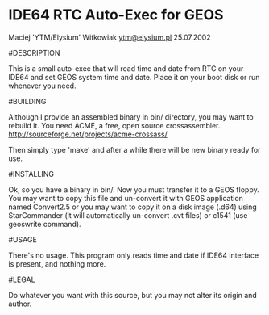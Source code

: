 
IDE64 RTC Auto-Exec for GEOS
============================

Maciej 'YTM/Elysium' Witkowiak <ytm@elysium.pl>
25.07.2002


#DESCRIPTION

This is a small auto-exec that will read time and date from RTC on your
IDE64 and set GEOS system time and date. Place it on your boot disk or
run whenever you need.

#BUILDING

Although I provide an assembled binary in bin/ directory, you may
want to rebuild it. You need ACME, a free, open source crossassembler.
http://sourceforge.net/projects/acme-crossass/

Then simply type 'make' and after a while there will be new binary ready
for use.

#INSTALLING

Ok, so you have a binary in bin/. Now you must transfer it to a GEOS floppy.
You may want to copy this file and un-convert it with GEOS application
named Convert2.5 or you may want to copy it on a disk image (.d64) using
StarCommander (it will automatically un-convert .cvt files) or c1541 (use
geoswrite command).

#USAGE

There's no usage. This program only reads time and date if IDE64 interface
is present, and nothing more.

#LEGAL

Do whatever you want with this source, but you may not alter its origin and
author.
